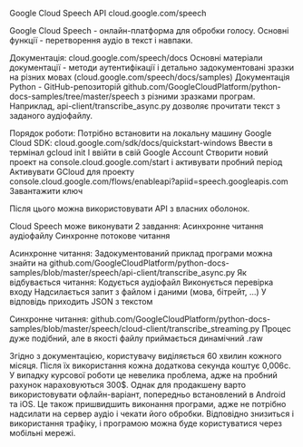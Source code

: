 Google Cloud Speech API
cloud.google.com/speech

Google Cloud Spеech - онлайн-платформа для обробки голосу. Основні функції - перетворення аудіо в текст і навпаки. 

Документація: cloud.google.com/speech/docs
Основні матеріали документації - методи аутентифікації і детально задокументовані зразки на різних мовах (cloud.google.com/speech/docs/samples)
Документація Python - GitHub-репозиторій github.com/GoogleCloudPlatform/python-docs-samples/tree/master/speech
з різними зразками програм. Наприклад, api-client/transcribe_async.py дозволяє прочитати текст з заданого аудіофайлу. 


Порядок роботи:
Потрібно встановити на локальну машину Google Cloud SDK:
cloud.google.com/sdk/docs/quickstart-windows
Ввести в термінал
gcloud init
І ввійти в свій Google Account
Створити новий проект на 
console.cloud.google.com/start
і активувати пробний період
Активувати GCloud для проекту
console.cloud.google.com/flows/enableapi?apiid=speech.googleapis.com
Завантажити ключ

Після цього можна використовувати АРІ з власних оболонок.

Cloud Speech може виконувати 2 завдання:
Асинхронне читання аудіофайлу
Синхронне потокове читання

Асинхронне читання:
Задокументований приклад програми можна знайти на github.com/GoogleCloudPlatform/python-docs-samples/blob/master/speech/api-client/transcribe_async.py
Як відбувається читання:
Кодується аудіофайл
Виконується перевірка входу
Надсилається запит з файлом і даними (мова, бітрейт, …)
У відповідь приходить JSON з текстом

Синхронне читання:
github.com/GoogleCloudPlatform/python-docs-samples/blob/master/speech/cloud-client/transcribe_streaming.py
Процес дуже подібний, але в якості файлу приймається динамічний .raw

Згідно з документацією, користувачу виділяється 60 хвилин кожного місяця. Після їх використання кожна додаткова секунда коштує 0,006с. У випадку курсової роботи це невелика проблема, адже на пробний рахунок нараховуються 300$. Однак для продакшену варто використовувати офлайн-варіант, попередньо встановлений в Android та iOS. Це також пришвидшить виконання програми, адже не потрібно надсилати на сервер аудіо і чекати його обробки. Відповідно знизиться і використання трафіку, і програмою можна буде користуватися через мобільні мережі. 
